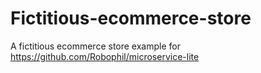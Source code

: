 # Fictitious-ecommerce-store
A fictitious ecommerce store example for https://github.com/Robophil/microservice-lite
